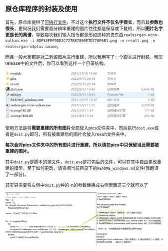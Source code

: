## 原仓库程序的封装及使用


首先，原仓库提供了[可执行文件](https://github.com/xinntao/Real-ESRGAN/blob/master/README_CN.md#%E4%BE%BF%E6%90%BA%E7%89%88%E7%BB%BF%E8%89%B2%E7%89%88%E5%8F%AF%E6%89%A7%E8%A1%8C%E6%96%87%E4%BB%B6)，不过这个**执行文件不仅名字很长**，而且其**参数也很长**，更何况我们需要超分辨率重建的图片往往都是保存或下载的，所以**图片名字更是长的离谱**，导致每次我们输入指令都是形如这种的鬼东西`realesrgan-ncnn-vulkan.exe -i 0DF53FEF9DD2C727B87800E7D778E6B1.png -o result.png -n realesrgan-x4plus-anime`。

而且一般大家都是对二刺螈图片进行重建，所以我用写了一个脚本进行封装，解压release中的文件后，你可以看到这样一个目录结构。

![](../imgs/目录结构.png)

使用方法是将**需要重建的所有图片**全部放入pics文件夹中，然后执行`doit.exe`或者是`doit.py`即可，所有被重建后的图片会放入result文件夹中。

**每次会对pics文件夹中的所有图片进行重建，所以请在pics中只保留当此需要被重建的图片。**

其中`doit.py`是脚本的源文件，`doit.exe`是打包后的文件，可以在其中自由更改重建的模型，至于如何更改，请查阅当前目录下的`README_windows.md`文件(我翻译了一部分)。

其实只需要将左侧中`doit.py`种的-n的参数替换成右侧里面这三个就可以了

![](../imgs/替换.png)

